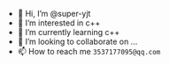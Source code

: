 - 👋 Hi, I’m @super-yjt
- 👀 I’m interested in c++
- 🌱 I’m currently learning c++
- 💞️ I’m looking to collaborate on ...
- 📫 How to reach me `3537177095@qq.com`

<!---
super-yjt/super-yjt is a ✨ special ✨ repository because its `README.md` (this file) appears on your GitHub profile.
You can click the Preview link to take a look at your changes.
--->

